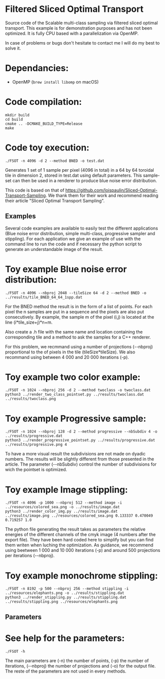 # Filtered Sliced Optimal Transport

Source code of the Scalable multi-class sampling via filtered sliced optimal transport. This example is for demonstration purposes and has not been optimized. It is fully CPU based with a parallelization via OpenMP.

In case of problems or bugs don't hesitate to contact me I will do my best to solve it.

Dependancies:
=============
 + OpenMP (`brew install libomp` on macOS)

Code compilation:
=================

    mkdir build
    cd build
    cmake .. -DCMAKE_BUILD_TYPE=Release
    make


Code toy execution:
===================

    ./FSOT -n 4096 -d 2 --method BNED -o test.dat

Generates 1 set of 1 sample per pixel (4096 in total) in a 64 by 64 toroidal tile in dimension 2, stored in test.dat using default parameters.
This sample-set can then be used in a renderer to produce blue noise error distribution.

This code is based on that of https://github.com/loispaulin/Sliced-Optimal-Transport-Sampling. We thank them for their work and recommend reading their article "Sliced Optimal Transport Sampling".

## Examples

Several code examples are available to easily test the different applications (Blue noise error distribution, simple multi-class, progressive sampler and stippling). For each application we give an example of use with the command line to run the code and if necessary the python script to generate an understandable image of the result.

Toy example Blue noise error distribution:
===================

    ./FSOT -n 4096 --nbproj 2048 --tileSize 64 -d 2 --method BNED -o ../results/tile_BNED_64_64_1spp.dat

For the BNED method the result is in the form of a list of points. For each pixel the n samples are put in a sequence and the pixels are also put consecutively. By example, the sample m of the pixel (i,j) is located at the line (i*tile_size+j)*n+m.

Also create a .h file with the same name and location containing the corresponding tile and a method to ask the samples for a C++ renderer.

For this problem, we recmmand using a number of projections (--nbproj) proportional to the of pixels in the tile (tileSize*tileSize). We also recommand using between 4 000 and 20 000 iterations (-p).

Toy example two color example:
===================

    ./FSOT -n 1024 --nbproj 256 -d 2 --method twoclass -o twoclass.dat
    python3 ../render_two_class_pointset.py ../results/twoclass.dat ../results/twoclass.png


Toy example Progressive sample:
===================

    ./FSOT -n 1024 --nbproj 128 -d 2 --method progressive --nbSubdiv 4 -o ../results/progressive.dat
    python3 ../render_progressive_pointset.py ../results/progressive.dat ../results/progressive.png 4

To have a more visual result the subdivisions are not made on dyadic numbers. The results will be slightly different from those presented in the article.
The parameter (--nbSubdiv) control the number of subdivisions for wich the pointset is optimized.

Toy example Image stippling:
===================

    ./FSOT -n 4096 -p 1000 --nbproj 512 --method image -i ../resources/colored_sea.png -o ../results/image.dat
    python3 ../render_color_img.py ../results/image.dat ../results/image.png ../resources/colored_sea.png 0.133337 0.470049 0.719257 1.0

The python file generating the result takes as parameters the relative energies of the different channels of the cmyk image (4 numbers after the export file). They have been hard coded here to simplify but you can find them writen when luching the optimization. 
As guidance, we recommend using beetween 1 000 and 10 000 iterations (-p) and around 500 projections per iterations (--nbproj).

Toy example monochrome stippling:
===================

    ./FSOT -n 8192 -p 500 --nbproj 256 --method stippling -i ../resources/elephants.png -o ../results/stippling.dat
    python3 ../render_stippling.py ../results/stippling.dat ../results/stippling.png ../resources/elephants.png


## Parameters

See help for the parameters:
===================

    ./FSOT -h

The main parameters are (-n) the number of points, (-p) the number of iterations, (--nbproj) the number of projections and (-o) for the output file. The reste of the parameters are not used in every methods.
